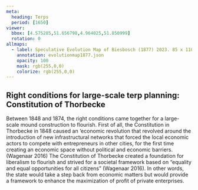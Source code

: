 ```yaml
---
meta:
  heading: Terps
  period: [1650]
viewer:
  bbox: [4.575285,51.656798,4.964025,51.850999]
  rotation: 0
allmaps:
  - label: Speculative Evolution Map of Biesbosch (1877) 2023. 85 x 110 mm. The Berlage. Based on Map of the Island of Dordrecht, the Biesbosch and its surroundings from 1699 to 1856, 1857. 20,4 x 21,6 cm. Ministry of war, topographical office. Regionaal Archief Dordrecht. 
    annotation: evolutionmap1877.json
    opacity: 100
    mask: rgb(255,0,0)
    colorize: rgb(255,0,0)
---
```


##  Right conditions for large-scale terp planning: Constitution of Thorbecke

Between 1848 and 1874, the right conditions came together for a large-scale mound construction to flourish. First of all, the Constitution in Thorbecke in 1848 caused an ‘economic revolution that revolved around the introduction of new infrastructural networks that forced the local economic actors to compete with entrepreneurs in other cities, for the first time creating an economic space without political and economic barriers. (Wagenaar 2016) The Constitution of Thorbecke created a foundation for liberalism to flourish and strived for a societal framework based on “equality and equal opportunities for all citizens” (Wagenaar 2016). In other words, the state would take a step back from economic matters but would provide a framework to enhance the maximization of profit of private enterprises.
